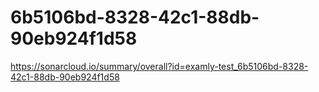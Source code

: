 # 6b5106bd-8328-42c1-88db-90eb924f1d58
https://sonarcloud.io/summary/overall?id=examly-test_6b5106bd-8328-42c1-88db-90eb924f1d58
